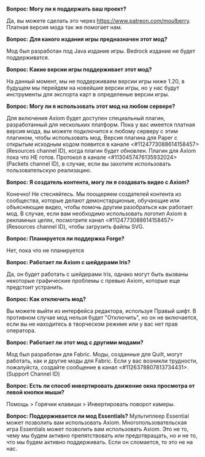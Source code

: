 **Вопрос: Могу ли я поддержать ваш проект?**

Да, вы можете сделать это через https://www.patreon.com/moulberry. Платная версия мода так же помогает нам.

**Вопрос: Для какого издания игры предназначен этот мод?**

Мод был разработан под Java издание игры. Bedrock издание не будет поддерживатся.

**Вопрос: Какие версии игры поддерживает этот мод?**

На данный момент, мы не поддерживаем версии игры ниже 1.20, в будущем мы перейдем на новейшие версии игры, но у нас будут инструменты для экспорта карт в определеные версии игры.

**Вопрос: Могу ли я использовать этот мод на любом сервере?**

Для включения Axiom будет доступен специальный плагин, разработанный для нескольких платформ. Пока у вас имеется платная версия мода, вы можете подключится к любому серверу с этим плагином, чтобы использовать мод. Версия плагина для Paper с открытым исходным кодом появится в канале <#1124773088614158457> (Resources channel ID), когда плагин будет обновлен. Плагин для Axiom пока что НЕ готов. Протокол в канале <#1130457476135932024> (Packets channel ID), в случае, если вы захотите использовать пользовательскую реализацию.

**Вопрос: Я создатель контента, могу ли я создавать видео с Axiom?**

Конечно! Не стесняйтесь. Мы поощеряем создателей контента из сообщества, которые делают демонстарционые, обучающие или объясняющие видео, чтобы помочь другим разобраться как работает мод. В случае, если вам необходимо использовать логотип Axiom в рекламных целях, посмотрите канал <#1124773088614158457> (Resources channel ID), чтобы загрузить файлы SVG.

**Вопрос: Планируется ли поддержка Forge?**

Нет, пока что не планируется

**Вопрос: Работает ли Axiom с шейдерами Iris?**

Да, он будет работать с шейдерами Iris, однако могут быть вызваны некоторые графические проблемы с превью Axiom, которые еще предстоит устранить.

**Вопрос: Как отключить мод?**

Вы можете выйти из интерфейса редактора, используя Правый шифт. В противном случае мод нельзя будет "Отключить", но он не включается, если вы не находитесь в творческом режиме или у вас нет прав оператора.

**Вопрос: Работает ли этот мод с другими модами?**

Мод был разработан для Fabric. Моды, созданные для Quilt, могут работать, как и другие моды для Fabric. Если у вас возникли трудности, пожалуйста, создайте сообщение в канал <#1126378807813734431>. (Support Channel ID)

**Вопрос: Есть ли способ инвертировать движение окна просмотра от левой кнопки мыши?**

Помощь > Горячии клавиши > Инвертировать поворот камеры.

**Вопрос: Поддерживается ли мод Essentials?**
Мультиплеер Essential может позволить вам использовать Axiom. Многопользовательская игра Essentials может позволить вам использовать Axiom. Это не то, чему мы будем активно препятствовать или предотвращать, но и не то, что мы будем активно поддерживать. Если он сломается, то это не на нас.
